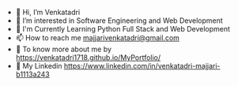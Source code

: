 - 👋 Hi, I’m Venkatadri 
- 🎯 I’m interested in Software Engineering and Web Development
- 🌱 I'm Currently Learning Python Full Stack and Web Development
- 📫 How to reach me majjarivenkatadri@gmail.com
- 👀 To know more about me by https://venkatadri1718.github.io/MyPortfolio/
- 👀 My Linkedin https://www.linkedin.com/in/venkatadri-majjari-b1113a243

